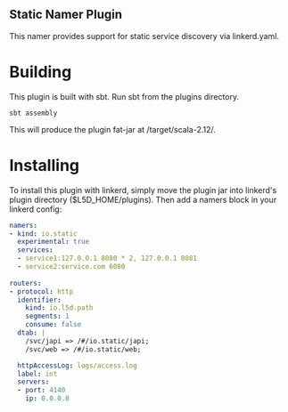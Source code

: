 ## Static Namer Plugin

This namer provides support for static service discovery via linkerd.yaml.

# Building
This plugin is built with sbt. Run sbt from the plugins directory.

```sbtshell
sbt assembly
```
This will produce the plugin fat-jar at /target/scala-2.12/.

# Installing
To install this plugin with linkerd, simply move the plugin jar into linkerd's plugin directory ($L5D_HOME/plugins). 
Then add a namers block in your linkerd config:

```yaml
namers:
- kind: io.static
  experimental: true
  services:
  - service1:127.0.0.1 8080 * 2, 127.0.0.1 8081
  - service2:service.com 6080
  
routers:
- protocol: http
  identifier:
    kind: io.l5d.path
    segments: 1
    consume: false
  dtab: |
    /svc/japi => /#/io.static/japi;
    /svc/web => /#/io.static/web;

  httpAccessLog: logs/access.log
  label: int
  servers:
  - port: 4140
    ip: 0.0.0.0
```